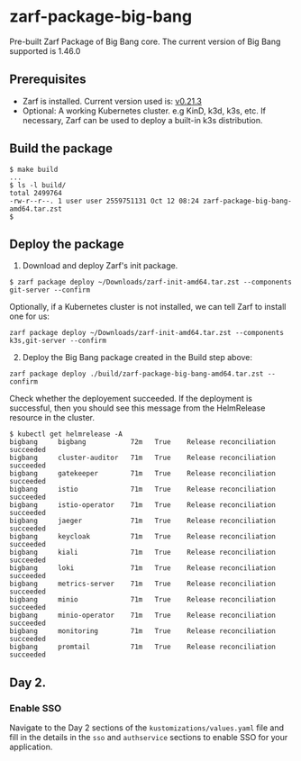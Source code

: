 # zarf-package-big-bang
Pre-built Zarf Package of Big Bang core. The current version of Big Bang supported is 1.46.0

## Prerequisites
- Zarf is installed. Current version used is: [v0.21.3](https://github.com/defenseunicorns/zarf/releases/tag/v0.21.3)
- Optional: A working Kubernetes cluster. e.g KinD, k3d, k3s, etc. If necessary, Zarf can be used to deploy a built-in k3s distribution.

## Build the package

```
$ make build
...
$ ls -l build/
total 2499764
-rw-r--r--. 1 user user 2559751131 Oct 12 08:24 zarf-package-big-bang-amd64.tar.zst
$ 
```

## Deploy the package
1. Download and deploy Zarf's init package.
```
$ zarf package deploy ~/Downloads/zarf-init-amd64.tar.zst --components git-server --confirm
```

Optionally, if a Kubernetes cluster is not installed, we can tell Zarf to install one for us:

```
zarf package deploy ~/Downloads/zarf-init-amd64.tar.zst --components k3s,git-server --confirm
```

2. Deploy the Big Bang package created in the Build step above:
```
zarf package deploy ./build/zarf-package-big-bang-amd64.tar.zst --confirm
```

Check whether the deployement succeeded. If the deployment is successful, then you should see this message from the HelmRelease resource in the cluster.

```
$ kubectl get helmrelease -A
bigbang     bigbang           72m   True    Release reconciliation succeeded
bigbang     cluster-auditor   71m   True    Release reconciliation succeeded
bigbang     gatekeeper        71m   True    Release reconciliation succeeded
bigbang     istio             71m   True    Release reconciliation succeeded
bigbang     istio-operator    71m   True    Release reconciliation succeeded
bigbang     jaeger            71m   True    Release reconciliation succeeded
bigbang     keycloak          71m   True    Release reconciliation succeeded
bigbang     kiali             71m   True    Release reconciliation succeeded
bigbang     loki              71m   True    Release reconciliation succeeded
bigbang     metrics-server    71m   True    Release reconciliation succeeded
bigbang     minio             71m   True    Release reconciliation succeeded
bigbang     minio-operator    71m   True    Release reconciliation succeeded
bigbang     monitoring        71m   True    Release reconciliation succeeded
bigbang     promtail          71m   True    Release reconciliation succeeded
```

## Day 2.
### Enable SSO

Navigate to the Day 2 sections of the `kustomizations/values.yaml` file and fill in the details in the `sso` and `authservice` sections to
enable SSO for your application.
